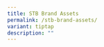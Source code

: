 ```yaml
---
title: STB Brand Assets
permalink: /stb-brand-assets/
variant: tiptap
description: ""
---
```

<p></p>